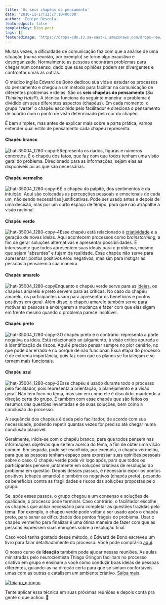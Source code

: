 ```yaml
---
title: 'Os seis chapéus do pensamento'
date: '2016-11-17T12:27:10+00:00'
author: 'Equipe Descola'
featuredpost: false
templateKey: blog-post
tags: []
featuredimage: 'https://drops-cdn.s3.sa-east-1.amazonaws.com/drops-new/wp-content/uploads/2016/11/16172342/hands-people-woman-meeting-150x150.png'
---
```

Muitas vezes, a dificuldade de comunicação faz com que a análise de uma situação (numa reunião, por exemplo) se torne algo exaustivo e desorganizado. Normalmente as pessoas encontram problemas para chegar num consenso, dado que suas opiniões podem ser divergentes e confrontar umas às outras.

O médico inglês Edward de Bono dedicou sua vida a estudar os processos do pensamento e chegou a um método para facilitar na comunicação de diferentes problemas e ideias. São os **seis chapéus do pensamento** (*Six Thinking Hats®*). A técnica funciona da seguinte maneira: o problema é dividido em seus diferentes aspectos (chapéus). Em cada momento, o grupo “veste” o chapéu escolhido pelo facilitador e direciona o pensamento de acordo com o ponto de vista determinado pela cor do chapéu.

É bem simples, mas antes de explicar mais sobre a parte prática, vamos entender qual estilo de pensamento cada chapéu representa.

#### Chapéu branco

![hat-35004_1280-copy-5](https://descola.org/drops/wp-content/uploads/2016/11/hat-35004_1280-copy-5.png)Representa os dados, figuras e números concretos. É o chapéu dos fatos, que faz com que todos tenham uma visão geral do problema. Direcionado para as informações, sejam elas as disponíveis ou as que são necessárias.

#### Chapéu vermelho

![hat-35004_1280-copy-6](https://descola.org/drops/wp-content/uploads/2016/11/hat-35004_1280-copy-6.png)É o chapéu do palpite, dos sentimentos e da intuição. Aqui são colocadas as percepções pessoais e emocionais de cada um, não sendo necessárias justificativas. Pode ser usado antes e depois de uma decisão, mas por um curto espaço de tempo, para que não atrapalhe a visão racional.

#### Chapéu verde

![hat-35004_1280-copy-4](https://descola.org/drops/wp-content/uploads/2016/11/hat-35004_1280-copy-4.png)Esse chapéu está relacionado à [criatividade](https://descola.org/drops/06-maneiras-de-manter-a-criatividade-dentro-de-nos/) e a geração de novas ideias. Aqui acontecem processos como *brainstorming,* a fim de gerar soluções alternativas e apresentar possibilidades. É interessante que todos apresentem suas ideais para o problema, mesmo que sejam “absurdas” e fujam da realidade. Esse chapéu não serve para apresentar pontos positivos e/ou negativos, mas sim para instigar as pessoas a pensarem à sua maneira.

#### Chapéu amarelo

![hat-35004_1280-copy](https://descola.org/drops/wp-content/uploads/2016/11/hat-35004_1280-copy.png)Enquanto o chapéu verde serve para as [ideias](https://descola.org/drops/ideias-que-vendem/), os chapéus amarelo e preto servem para as críticas. No caso do chapéu amarelo, os participantes usam para apresentar os benefícios e pontos positivos em geral. Além disso, o chapéu amarelo também serve para motivar as pessoas a enxergarem a mudança e fazer com que elas sigam em frente mesmo quando o problema parece insolúvel.

#### Chapéu preto

![hat-35004_1280-copy-3](https://descola.org/drops/wp-content/uploads/2016/11/hat-35004_1280-copy-3.png)O chapéu preto é o contrário: representa a parte negativa da ideia. Está relacionado ao julgamento, à visão crítica apurada e à identificação de riscos. Aqui é preciso pensar sempre no pior cenário, no que pode dar errado e no porquê de não funcionar. Essa etapa do processo é de extrema importância, pois faz com que os planos se fortaleçam e se tornem mais funcionais.

#### Chapéu azul

![hat-35004_1280-copy-2](https://descola.org/drops/wp-content/uploads/2016/11/hat-35004_1280-copy-2.png)Esse chapéu é usado durante todo o processo pelo facilitador, pois representa a orientação, o planejamento e a visão geral. Não tem foco no tema, mas sim em como ele é discutido, mantendo a direção certa do grupo. É também com esse chapéu que são feitos os resumos das questões levantadas e de suas soluções, bem como a conclusão do processo.

A sequência dos chapéus é dada pelo facilitador, de acordo com sua necessidade, podendo repetir quantas vezes for preciso até chegar numa conclusão plausível.

Geralmente, inicia-se com o chapéu branco, para que todos pensem nas informações objetivas que se tem acerca do tema, a fim de obter uma visão comum. Em seguida, pode ser escolhido, por exemplo, o chapéu vermelho, para que as pessoas tenham espaço para expressar suas opiniões pessoais sobre o caso. O chapéu verde pode vir logo após, para que todos os participantes pensem juntamente em soluções criativas de resolução do problema em questão. Depois desses passos, é necessário expor os pontos positivos (chapéu amarelo) e também os negativos (chapéu preto), pesando os benefícios contra as fragilidades e riscos das soluções propostas pelo grupo.

Se, após esses passos, o grupo chegou a um consenso e soluções de qualidade, o processo pode terminar. Caso contrário, o facilitador escolhe os chapéus que achar necessário para completar as questões trazidas pelo tema. Por exemplo, o chapéu verde pode voltar a ser usado após o chapéu preto, para sanar as dificuldades dos pontos frágeis do problema. Usar o chapéu vermelho para finalizar é uma ótima maneira de fazer com que as pessoas expressem suas emoções sobre a resolução final.

Caso você tenha gostado desse método, o Edward de Bono escreveu um livro para falar detalhadamente do processo. Você pode comprá-lo [aqui](http://www.saraiva.com.br/os-seis-chapeus-do-pensamento-2231072.html).

O nosso curso de **Ideação** também pode ajudar nessas reuniões. As aulas ministradas pelo neurocientista Thiago Gringon facilitam no processo criativo em grupo e ensinam a você como conduzir boas ideias de pessoas diferentes, guiando-as na direção certa para que se sintam confortáveis umas com as outras e catalisem um ambiente criativo. [Saiba mais](https://descola.org/curso/ideacao-metodologias-e-ferramentas-para-sessoes-criativas).

[![thiago_gringon](https://descola.org/drops/wp-content/uploads/2016/11/thiago_gringon-1024x526.png)](https://descola.org/curso/ideacao-metodologias-e-ferramentas-para-sessoes-criativas)

Tente aplicar essa técnica em suas próximas reuniões e depois conta pra gente o que achou. 🙂